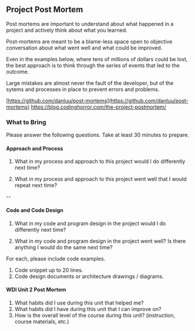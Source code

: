 ## Project Post Mortem
Post mortems are important to understand about what happened in a project and actively think about what you learned.

Post-mortems are meant to be a blame-less space open to objective conversation about what went well and what could be improved.

Even in the examples below, where tens of millions of dollars could be lost, the best approach is to think through the series of events that led to the outcome.

Large mistakes are almost never the fault of the developer, but of the sytems and processes in place to prevent errors and problems.

[https://github.com/danluu/post-mortems](https://github.com/danluu/post-mortems)
https://blog.codinghorror.com/the-project-postmortem/



### What to Bring
Please answer the following questions. Take at least 30 minutes to prepare.

#### Approach and Process

1. What in my process and approach to this project would I do differently next time?

1. What in my process and approach to this project went well that I would repeat next time?

--

#### Code and Code Design

1. What in my code and program design in the project would I do differently next time?

1. What in my code and program design in the project went well? Is there anything I would do the same next time?

  For each, please include code examples.
  1. Code snippet up to 20 lines.
  2. Code design documents or architecture drawings / diagrams.

#### WDI Unit 2 Post Mortem
1. What habits did I use during this unit that helped me?
2. What habits did I have during this unit that I can improve on?
3. How is the overall level of the course during this unit? (instruction, course materials, etc.)
